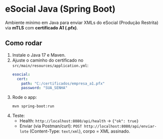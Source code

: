# eSocial Java (Spring Boot)

Ambiente mínimo em Java para enviar XMLs do eSocial (Produção Restrita) via **mTLS** com **certificado A1 (.pfx)**.

## Como rodar
1. Instale o Java 17 e Maven.
2. Ajuste o caminho do certificado no `src/main/resources/application.yml`:
   ```yaml
   esocial:
     cert:
       path: "C:/certificados/empresa_a1.pfx"
       password: "SUA_SENHA"
   ```
3. Rode o app:
   ```bash
   mvn spring-boot:run
   ```
4. Teste:
   - Health: `http://localhost:8080/api/health` → `{"ok": true}`
   - Enviar (via Postman/curl): `POST http://localhost:8080/api/enviar-lote` (Content-Type: `text/xml`), corpo = XML assinado.

